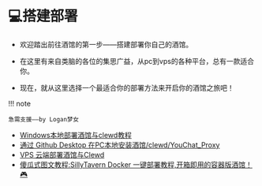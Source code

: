 # 💻搭建部署

- 欢迎踏出前往酒馆的第一步——搭建部署你自己的酒馆。

- 在这里有来自类脑的各位的集思广益，从pc到vps的各种平台，总有一款适合你。

- 现在，就从这里选择一个最适合你的部署方法来开启你的酒馆之旅吧！

!!! note

	急需支援——by Logan梦女

- [Windows本地部署酒馆与clewd教程](silly.md)
- [通过 Github Desktop 在PC本地安装酒馆/clewd/YouChat_Proxy](gitdesk.md)
- [VPS 云端部署酒馆与Clewd](vps.md)
- [傻瓜式图文教程:SillyTavern Docker 一键部署教程,开箱即用的容器版酒馆！🎮](dock.md)

